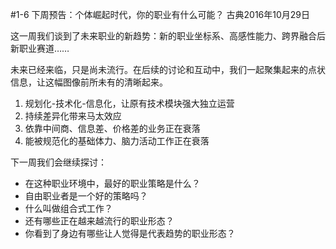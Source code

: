 #1-6 下周预告：个体崛起时代，你的职业有什么可能？
古典2016年10月29日

这一周我们谈到了未来职业的新趋势：新的职业坐标系、高感性能力、跨界融合后新职业赛道……

未来已经来临，只是尚未流行。在后续的讨论和互动中，我们一起聚集起来的点状信息，让这幅图像前所未有的清晰起来。
1. 规划化-技术化-信息化，让原有技术模块强大独立运营
2. 持续差异化带来马太效应
3. 依靠中间商、信息差、价格差的业务正在衰落
4. 能被规范化的基础体力、脑力活动工作正在衰落

下一周我们会继续探讨：
- 在这种职业环境中，最好的职业策略是什么？
- 自由职业者是一个好的策略吗？
- 什么叫做组合式工作？
- 还有哪些正在越来越流行的职业形态？
- 你看到了身边有哪些让人觉得是代表趋势的职业形态？